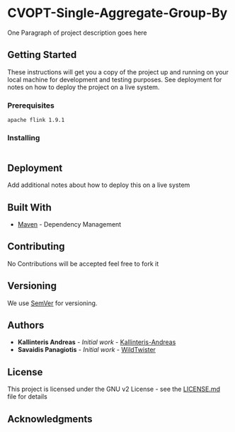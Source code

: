 # CVOPT-Single-Aggregate-Group-By

One Paragraph of project description goes here

## Getting Started

These instructions will get you a copy of the project up and running on your local machine for development and testing purposes. See deployment for notes on how to deploy the project on a live system.

### Prerequisites

```
apache flink 1.9.1
```

### Installing

```
```

## Deployment

Add additional notes about how to deploy this on a live system

## Built With

* [Maven](https://maven.apache.org/) - Dependency Management

## Contributing

No Contributions will be accepted feel free to fork it 

## Versioning

We use [SemVer](http://semver.org/) for versioning.

## Authors

* **Kallinteris Andreas** - *Initial work* - [Kallinteris-Andreas](https://github.com/Kallinteris-Andreas)
* **Savaidis Panagiotis** - *Initial work* - [WildTwister](https://github.com/wildtwister)

## License

This project is licensed under the GNU v2 License - see the [LICENSE.md](LICENSE.md) file for details

## Acknowledgments

